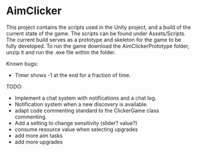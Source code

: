 # AimClicker
 
This project contains the scripts used in the Unity project, and a build of the current state of the game.
The scripts can be found under Assets/Scripts.
The current build serves as a prototype and skeleton for the game to be fully developed.
To run the game download the AimClickerPrototype folder, unzip it and run the .exe file within the folder.

Known bugs:
- Timer shows -1 at the end for a fraction of time.

TODO:
- Implement a chat system with notifications and a chat log.
- Notification system when a new discovery is available.
- adapt code commenting standard to the ClickerGame class commenting.
- Add a setting to change sensitivity (slider? value?)
- consume resource value when selecting upgrades
- add more aim tasks
- add more upgrades
